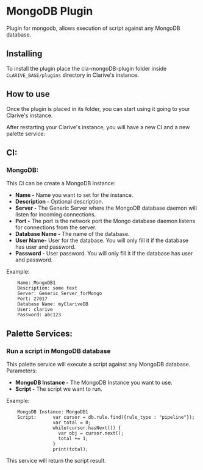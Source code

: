 
# MongoDB Plugin

Plugin for mongodb, allows execution of script against any MongoDB database.

## Installing

To install the plugin place the cla-mongoDB-plugin folder inside `CLARIVE_BASE/plugins`
directory in Clarive's instance.

## How to use

Once the plugin is placed in its folder, you can start using it going to your Clarive's
instance.

After restarting your Clarive's instance, you will have a new CI and a new palette service:

## CI:
### MongoDB:

This CI can be create a MongoDB Instance:

- **Name -** Name you want to set for the instance.
- **Description -** Optional description.
- **Server -** The Generic Server where the MongoDB database daemon will listen for incoming connections.
- **Port -** The port is the network port the Mongo database daemon listens for connections from the server.
- **Database Name -** The name of the database.
- **User Name-** User for the database. You will only fill it if the database has user and password.
- **Password -** User password. You will only fill it if the database has user and password.

Example:


		Name: MongoDB1
		Description: some text
		Server: Generic_Server_forMongo
		Port: 27017
		Database Name: myClariveDB
		User: clarive
		Password: abc123


## Palette Services:
### Run a script in MongoDB database

This palette service will execute a script against any MongoDB database.
Parameters:

- **MongoDB Instance -** The MongoDB Instance you want to use.
- **Script -** The script we want to run.

Example:

		MongoDB Instance: MongoDB1
		Script:      var cursor = db.rule.find({rule_type : "pipeline"});
				     var total = 0;
				     while(cursor.hasNext()) {
				       var obj = cursor.next();
				       total += 1;
				     }
				     print(total);

This service will return the script result.



